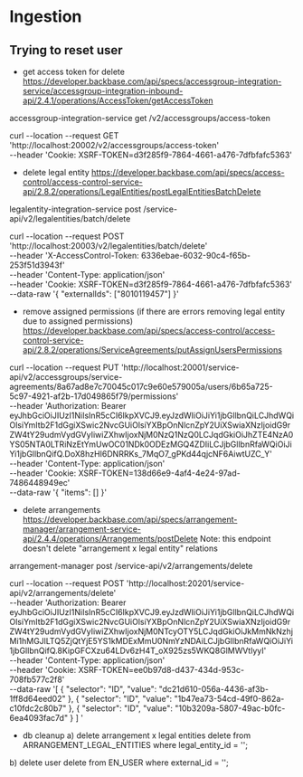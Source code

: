 # Ingestion

## Trying to reset user
- get access token for delete
https://developer.backbase.com/api/specs/accessgroup-integration-service/accessgroup-integration-inbound-api/2.4.1/operations/AccessToken/getAccessToken

accessgroup-integration-service
get /v2/accessgroups/access-token

curl --location --request GET 'http://localhost:20002/v2/accessgroups/access-token' \
--header 'Cookie: XSRF-TOKEN=d3f285f9-7864-4661-a476-7dfbfafc5363'

- delete legal entity
https://developer.backbase.com/api/specs/access-control/access-control-service-api/2.8.2/operations/LegalEntities/postLegalEntitiesBatchDelete

legalentity-integration-service
post /service-api/v2/legalentities/batch/delete

curl --location --request POST 'http://localhost:20003/v2/legalentities/batch/delete' \
--header 'X-AccessControl-Token: 6336ebae-6032-90c4-f65b-253f51d3943f' \
--header 'Content-Type: application/json' \
--header 'Cookie: XSRF-TOKEN=d3f285f9-7864-4661-a476-7dfbfafc5363' \
--data-raw '{
  "externalIds": ["8010119457"]
}'

- remove assigned permissions (if there are errors removing legal entity due to assigned permissions)
https://developer.backbase.com/api/specs/access-control/access-control-service-api/2.8.2/operations/ServiceAgreements/putAssignUsersPermissions

curl --location --request PUT 'http://localhost:20001/service-api/v2/accessgroups/service-agreements/8a67ad8e7c70045c017c9e60e579005a/users/6b65a725-5c97-4921-af2b-17d049865f79/permissions' \
--header 'Authorization: Bearer eyJhbGciOiJIUzI1NiIsInR5cCI6IkpXVCJ9.eyJzdWIiOiJiYi1jbGllbnQiLCJhdWQiOlsiYmItb2F1dGgiXSwic2NvcGUiOlsiYXBpOnNlcnZpY2UiXSwiaXNzIjoidG9rZW4tY29udmVydGVyIiwiZXhwIjoxNjM0NzQ1NzQ0LCJqdGkiOiJhZTE4NzA0YS05NTA0LTRiNzEtYmUwOC01NDk0ODEzMGQ4ZDIiLCJjbGllbnRfaWQiOiJiYi1jbGllbnQifQ.DoX8hzHI6DNRRKs_7MqO7_gPKd44qjcNF6AiwtUZC_Y' \
--header 'Content-Type: application/json' \
--header 'Cookie: XSRF-TOKEN=138d66e9-4af4-4e24-97ad-7486448949ec' \
--data-raw '{
  "items": []
}'

- delete arrangements
https://developer.backbase.com/api/specs/arrangement-manager/arrangement-service-api/2.4.4/operations/Arrangements/postDelete
Note: this endpoint doesn't delete "arrangement x legal entity" relations

arrangement-manager
post /service-api/v2/arrangements/delete

curl --location --request POST 'http://localhost:20201/service-api/v2/arrangements/delete' \
--header 'Authorization: Bearer eyJhbGciOiJIUzI1NiIsInR5cCI6IkpXVCJ9.eyJzdWIiOiJiYi1jbGllbnQiLCJhdWQiOlsiYmItb2F1dGgiXSwic2NvcGUiOlsiYXBpOnNlcnZpY2UiXSwiaXNzIjoidG9rZW4tY29udmVydGVyIiwiZXhwIjoxNjM0NTcyOTY5LCJqdGkiOiJkMmNkNzhjMi1hMGJlLTQ5ZjQtYjE5YS1kMDExMmU0NmYzNDAiLCJjbGllbnRfaWQiOiJiYi1jbGllbnQifQ.8KipGFCXzu64LDv6zH4T_oX925zs5WKQ8GlMWVtlyyI' \
--header 'Content-Type: application/json' \
--header 'Cookie: XSRF-TOKEN=ee0b97d8-d437-434d-953c-708fb577c2f8' \
--data-raw '[
  {
    "selector": "ID",
    "value": "dc21d610-056a-4436-af3b-1ff8d64eed02"
  },
  {
    "selector": "ID",
    "value": "1b47ea73-54cd-49f0-862a-c10fdc2c80b7"
  },
  {
    "selector": "ID",
    "value": "10b3209a-5807-49ac-b0fc-6ea4093fac7d"
  }
]
'


- db cleanup
a) delete arrangement x legal entities
delete from ARRANGEMENT_LEGAL_ENTITIES
where legal_entity_id = '<customer-legal-entity-id>';

b) delete user
delete
from EN_USER
where external_id = '<username>';
